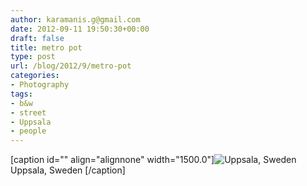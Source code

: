 ```yaml
---
author: karamanis.g@gmail.com
date: 2012-09-11 19:50:30+00:00
draft: false
title: metro pot
type: post
url: /blog/2012/9/metro-pot
categories:
- Photography
tags:
- b&w
- street
- Uppsala
- people
---
```


[caption id="" align="alignnone" width="1500.0"]![ Uppsala, Sweden ](/images/2012-09-11-20129metro-pot/20120818-R0011634.jpg)
 Uppsala, Sweden [/caption]
